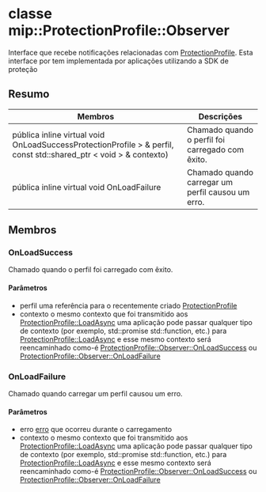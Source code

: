 # <a name="class-mipprotectionprofileobserver"></a>classe mip::ProtectionProfile::Observer 
Interface que recebe notificações relacionadas com [ProtectionProfile](#classmip_1_1_protection_profile).
Esta interface por tem implementada por aplicações utilizando a SDK de proteção
## <a name="summary"></a>Resumo
 Membros                        | Descrições                                
--------------------------------|---------------------------------------------
pública inline virtual void OnLoadSuccessProtectionProfile > & perfil, const std::shared_ptr < void > & contexto) | Chamado quando o perfil foi carregado com êxito.
pública inline virtual void OnLoadFailure | Chamado quando carregar um perfil causou um erro.
## <a name="members"></a>Membros
### <a name="onloadsuccess"></a>OnLoadSuccess
Chamado quando o perfil foi carregado com êxito.
#### <a name="parameters"></a>Parâmetros
* perfil uma referência para o recentemente criado [ProtectionProfile](#classmip_1_1_protection_profile)
* contexto o mesmo contexto que foi transmitido aos [ProtectionProfile::LoadAsync](#classmip_1_1_protection_profile_1aeb141706dc10935931841fdb82d11031) uma aplicação pode passar qualquer tipo de contexto (por exemplo, std::promise std::function, etc.) para [ProtectionProfile::LoadAsync](#classmip_1_1_protection_profile_1aeb141706dc10935931841fdb82d11031) e esse mesmo contexto será reencaminhado como-é [ProtectionProfile::Observer::OnLoadSuccess](#classmip_1_1_protection_profile_1_1_observer_1a31e73965ffb0bd152b3954b013faa773) ou [ProtectionProfile::Observer::OnLoadFailure](#classmip_1_1_protection_profile_1_1_observer_1acdad73bb6a2dcc93295e0e16e422f291)
### <a name="onloadfailure"></a>OnLoadFailure
Chamado quando carregar um perfil causou um erro.
#### <a name="parameters"></a>Parâmetros
* erro [erro](#classmip_1_1_error) que ocorreu durante o carregamento 
* contexto o mesmo contexto que foi transmitido aos [ProtectionProfile::LoadAsync](#classmip_1_1_protection_profile_1aeb141706dc10935931841fdb82d11031) uma aplicação pode passar qualquer tipo de contexto (por exemplo, std::promise std::function, etc.) para [ProtectionProfile::LoadAsync](#classmip_1_1_protection_profile_1aeb141706dc10935931841fdb82d11031) e esse mesmo contexto será reencaminhado como-é [ProtectionProfile::Observer::OnLoadSuccess](#classmip_1_1_protection_profile_1_1_observer_1a31e73965ffb0bd152b3954b013faa773) ou [ProtectionProfile::Observer::OnLoadFailure](#classmip_1_1_protection_profile_1_1_observer_1acdad73bb6a2dcc93295e0e16e422f291)